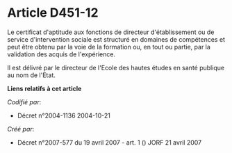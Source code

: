# Article D451-12

Le certificat d'aptitude aux fonctions de directeur d'établissement ou de service d'intervention sociale est structuré en
domaines de compétences et peut être obtenu par la voie de la formation ou, en tout ou partie, par la validation des acquis
de l'expérience.

Il est délivré par le directeur de l'Ecole des hautes études en santé publique au nom de l'Etat.

**Liens relatifs à cet article**

_Codifié par_:

  - Décret n°2004-1136 2004-10-21

_Créé par_:

  - Décret n°2007-577 du 19 avril 2007 - art. 1 () JORF 21 avril 2007
